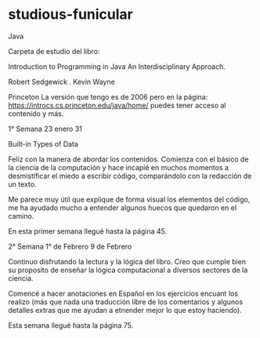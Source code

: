 # studious-funicular
Java

Carpeta de estudio del libro: 

Introduction to Programming in Java
An Interdisciplinary Approach. 

Robert Sedgewick . Kevin Wayne 

Princeton
La versión que tengo es de 2006 pero en la página: https://introcs.cs.princeton.edu/java/home/ puedes tener acceso al contenido y más. 


1° Semana  23 enero 31

Built-in Types of Data

Feliz con la manera de abordar los contenidos. Comienza con el básico de la ciencia de la computación y hace incapié en muchos momentos a desmistificar el miedo a escribir código, comparándolo con la redacción de un texto. 

Me parece muy útil que explique de forma visual los elementos del código, me ha ayudado mucho a entender algunos huecos que quedaron en el camino. 

En esta primer semana llegué hasta la página 45. 

2° Semana 1° de Febrero  9 de Febrero 

Continuo disfrutando la lectura y la lógica del libro. Creo que cumple bien su proposito de enseñar la lógica computacional a diversos sectores de la ciencia. 

Comencé a hacer anotaciones en Español en los ejercicios encuant los realizo (más que nada una traducción libre de los comentarios y algunos detalles extras que me ayudan a etnender mejor lo que estoy haciendo). 

Esta semana llegué hasta la página 75. 

